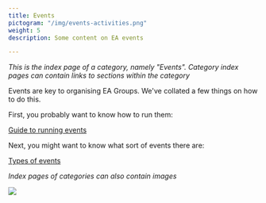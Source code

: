```yaml
---
title: Events
pictogram: "/img/events-activities.png"
weight: 5
description: Some content on EA events

---
```

_This is the index page of a category, namely "Events". Category index pages can contain links to sections within the category_

Events are key to organising EA Groups. We've collated a few things on how to do this.

First, you probably want to know how to run them:

[Guide to running events](/events/guide-to-running-events)

Next, you might want to know what sort of events there are:

[Types of events](/events/types_of_events)

_Index pages of categories can also contain images_

![](/img/job-opportunity-2_orig.png)
